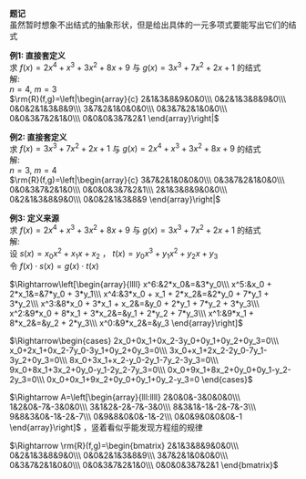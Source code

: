 **题记**  
虽然暂时想象不出结式的抽象形状，但是给出具体的一元多项式要能写出它们的结式  
  
**例1: 直接套定义**  
求 $f(x)=2x^4+x^3+3x^2+8x+9$ 与 $g(x)=3x^3+7x^2+2x+1$ 的结式  
解:  
$n=4,\ m=3$  
$\rm{R}(f,g)=\left|\begin{array}{c}  
2&1&3&8&9&0&0\\\  
0&2&1&3&8&9&0\\\  
0&0&2&1&3&8&9\\\  
3&7&2&1&0&0&0\\\  
0&3&7&2&1&0&0\\\  
0&0&3&7&2&1&0\\\  
0&0&0&3&7&2&1  
\end{array}\right|$  
  
**例2: 直接套定义**  
求 $f(x)=3x^3+7x^2+2x+1$ 与 $g(x)=2x^4+x^3+3x^2+8x+9$ 的结式  
解:  
$n=3,\ m=4$  
$\rm{R}(f,g)=\left|\begin{array}{c}  
3&7&2&1&0&0&0\\\  
0&3&7&2&1&0&0\\\  
0&0&3&7&2&1&0\\\  
0&0&0&3&7&2&1\\\  
2&1&3&8&9&0&0\\\  
0&2&1&3&8&9&0\\\  
0&0&2&1&3&8&9  
\end{array}\right|$  
  
**例3: 定义来源**  
求 $f(x)=2x^4+x^3+3x^2+8x+9$ 与 $g(x)=3x^3+7x^2+2x+1$ 的结式  
解:  
设 $s(x)=x_0x^2+x_1x+x_2$ ， $t(x)=y_0x^3+y_1x^2+y_2x+y_3$  
令 $f(x)\cdot s(x)=g(x)\cdot t(x)$  
  
$\Rightarrow\left[\begin{array}{llll}  
x^6:&2*x_0&=&3*y_0\\\  
x^5:&x_0 + 2*x_1&=&7*y_0 + 3*y_1\\\  
x^4:&3*x_0 + x_1 + 2*x_2&=&2*y_0 + 7*y_1 + 3*y_2\\\  
x^3:&8*x_0 + 3*x_1 + x_2&=&y_0 + 2*y_1 + 7*y_2 + 3*y_3\\\  
x^2:&9*x_0 + 8*x_1 + 3*x_2&=&y_1 + 2*y_2 + 7*y_3\\\  
x^1:&9*x_1 + 8*x_2&=&y_2 + 2*y_3\\\  
x^0:&9*x_2&=&y_3  
\end{array}\right]$  
  
$\Rightarrow\begin{cases}  
2x_0+0x_1+0x_2-3y_0+0y_1+0y_2+0y_3=0\\\  
x_0+2x_1+0x_2-7y_0-3y_1+0y_2+0y_3=0\\\  
3x_0+x_1+2x_2-2y_0-7y_1-3y_2+0y_3=0\\\  
8x_0+3x_1+x_2-y_0-2y_1-7y_2-3y_3=0\\\  
9x_0+8x_1+3x_2+0y_0-y_1-2y_2-7y_3=0\\\  
0x_0+9x_1+8x_2+0y_0+0y_1-y_2-2y_3=0\\\  
0x_0+0x_1+9x_2+0y_0+0y_1+0y_2-y_3=0  
\end{cases}$  
  
$\Rightarrow A=\left[\begin{array}{lll:llll}  
2&0&0&-3&0&0&0\\\  
1&2&0&-7&-3&0&0\\\  
3&1&2&-2&-7&-3&0\\\  
8&3&1&-1&-2&-7&-3\\\  
9&8&3&0&-1&-2&-7\\\  
0&9&8&0&0&-1&-2\\\  
0&0&9&0&0&0&-1  
\end{array}\right]$ ，竖着看似乎能发现方程组的规律  
  
$\Rightarrow \rm{R}(f,g)=\begin{bmatrix}  
2&1&3&8&9&0&0\\\  
0&2&1&3&8&9&0\\\  
0&0&2&1&3&8&9\\\  
3&7&2&1&0&0&0\\\  
0&3&7&2&1&0&0\\\  
0&0&3&7&2&1&0\\\  
0&0&0&3&7&2&1  
\end{bmatrix}$  
